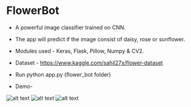# FlowerBot
- A powerful image classifier trained on CNN.
- The app will predict if the image consist of daisy, rose or sunflower.
- Modules used - Keras, Flask, Pillow, Numpy & CV2.
- Dataset - https://www.kaggle.com/sahil27x/flower-dataset
- Run python app.py (flower_bot folder)

- Demo-

![alt text](https://user-images.githubusercontent.com/26934447/56864508-dfcf3400-69e0-11e9-85ed-9983a451a140.gif)
![alt text](https://user-images.githubusercontent.com/26934447/56864451-edd08500-69df-11e9-8e52-601af100da9e.jpg)
![alt text](https://user-images.githubusercontent.com/26934447/56864449-eb6e2b00-69df-11e9-8644-8d2ed3b69df1.jpg)
